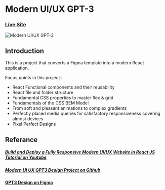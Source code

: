 # Modern UI/UX GPT-3
### [Live Site](https://project-modern-ui-ux-gpt3.netlify.app/)

![Modern UI/UX GPT-3](https://i.ibb.co/TR5LW9z/image.png)

## Introduction
This is a project that converts a Figma template into a modern React application. 

Focus points in this project :

- React Functional components and their reusability
- React file and folder structure
- Fundamental CSS properties to master flex & grid
- Fundamentals of the CSS BEM Model
- From soft and pleasant animations to complex gradients
- Perfectly placed media queries for satisfactory responsiveness covering almost devices
- Pixel Perfect Designs

## Referance
##### [Build and Deploy a Fully Responsive Modern UI/UX Website in React JS Tutorial on Youtube](https://www.youtube.com/watch?v=LMagNcngvcU)
##### [Modern UI UX GPT3 Design Project on Github](https://github.com/adrianhajdin/project_modern_ui_ux_gpt3)
#### [GPT3 Design on Figma](https://www.figma.com/file/lz9lLpFHMxHm2odnwM3R0z/gpt3?node-id=0%3A15)